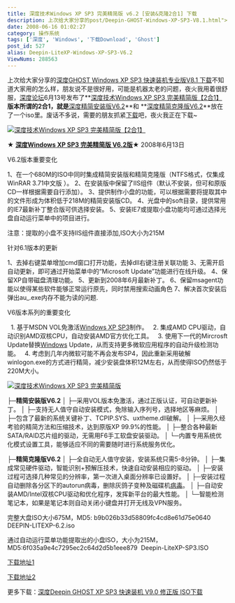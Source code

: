 ```yaml
---
title: 深度技术Windows XP SP3 完美精简版 v6.2 [安装&克隆2合1] 下载
description: 上次给大家分享的post/Deepin-GHOST-Windows-XP-SP3-V8.1.html">深度GHOSTWindowsXPSP3快速装机专业版V8.1下载不知道大家用的怎么样，朋友说不是很好用，可能是机器太老的问题，">夜火我用着很舒服，深度论坛6月13号发布了post/Deepin-LiteXP-Windows-XP-SP3-V6.2.html">深度技术WindowsXPSP3完美精简版【2合1】版本所谓的2合1，就是post/Deepin-LiteXP-Windows-XP-SP3-V6.2.html">深度精简安装版V6.2和post/Deepin-LiteXP-Windows-XP-SP3-V6.2.html">深度精简克隆版V6.2放在了一个iso里。废话不多说，需要的朋友抓紧/tags/%E4%B8%8B%E8%BD%BDDownload">下载吧，夜火我正在下载~post/Deepin-LiteXP-Windows-XP-SP3-V6.2.html">
date: 2008-06-16 01:02:27
category: 操作系统
tags: ['深度', 'Windows', '下载Download', 'Ghost']
post_id: 527
alias: Deepin-LiteXP-Windows-XP-SP3-V6.2
ViewNums: 288563
---
```


上次给大家分享的[深度GHOST Windows XP SP3 快速装机专业版V8.1 下载](/blog/deepin-ghost-windows-xp-sp3-v81)不知道大家用的怎么样，朋友说不是很好用，可能是机器太老的问题，夜火我用着很舒服，[深度论坛](http://os.deepin.org)6月13号发布了**[深度技术Windows XP SP3 完美精简版【2合1】](/blog/deepin-litexp-windows-xp-sp3-v62)**版本所谓的2合1，就是**[深度精简安装版V6.2](/blog/deepin-litexp-windows-xp-sp3-v62)**和 **[深度精简克隆版V6.2](/blog/deepin-litexp-windows-xp-sp3-v62)**放在了一个iso里。废话不多说，需要的朋友抓紧[下载](/tags/%E4%B8%8B%E8%BD%BDDownload)吧，夜火我正在下载~

[![深度技术Windows XP SP3 完美精简版【2合1】](http://laxpc.cn/UploadFiles/Soft/2009/3/200903221503203788.gif)](/blog/deepin-litexp-windows-xp-sp3-v62)

★ **[深度Windows XP SP3 完美精简版 V6.2版](/blog/deepin-litexp-windows-xp-sp3-v62)**★ 2008年6月13日

V6.2版本重要变化

1、在一个680M的ISO中同时集成精简安装版和精简克隆版（NTFS格式，仅集成WinRAR 3.71中文版 ）。
2、在安装版中保留了IIS组件（默认不安装，但可和原版CD一样根据需要自行添加）。
3、提供制作小盘的功能，可以根据需要将提取其中的文件形成为体积低于218M的精简安装版CD。
4、光盘中的soft目录，提供常用的IE7最新补丁整合版可供选择安装。
5、安装IE7或提取小盘功能均可通过选择光盘自动运行菜单中的项目进行。

注意：提取的小盘不支持IIS组件直接添加,ISO大小为215M

针对6.1版本的更新

1、去掉右键菜单增加cmd窗口打开功能，去掉dll右键注册关联功能
3、无需开启自动更新，即可通过开始菜单中的&ldquo;Microsoft Update&rdquo;功能进行在线升级。
4、保留XP自带磁盘清理功能。
5、更新到2008年6月最新补丁。
6、保留msagent功能以使得某些软件能够正常运行原先，同时禁用搜索动画角色
7、解决首次安装后弹出au_.exe内存不能为读的问题.

V6版本系列的重要变化

  1. 基于MSDN VOL免激活[Windows XP SP3](/blog/deepin-ghost-xp-sp3-v90-iso)制作。
  2. 集成AMD CPU驱动，自动识别AMD双核CPU，自动安装AMD官方优化工具。
  3. 使用下一代的Mircrosft Update替换[Windows](/tags/Windows) Update，从而支持更多微软应用程序的自动升级检测功能。
  4. 考虑到几年内微软可能不再会发布SP4，因此重新采用破解winlogon.exe的方式进行精简，减少安装盘体积12M左右，从而使得ISO仍然低于220M大小。

[![深度技术Windows XP SP3 完美精简版](http://www.789sx.com/Soft/UploadSoftPic/200806/2008061417050836.jpg)](/blog/deepin-litexp-windows-xp-sp3-v62)

├─**精简安装版V6.2**
│ ├─采用VOL版本免激活，通过正版认证，可自动更新补丁。
│ ├─支持无人值守自动安装模式，免除输入序列号，选择地区等麻烦。
│ ├─包含了最新的系统关键补丁、TCPIP.SYS、uxtheme.dll破解。
│ ├─采用久经考验的精简方法和压缩技术，达到原版XP 99.9%的性能。
│ ├─整合各种最新SATA/RAID芯片组的驱动，无需用F6手工软盘安装驱动。
│ └─内置专用系统优化模式设置工具，能够适应不同的需要随时进行系统服务优化。

├─**精简克隆版V6.2**
│ ├─全自动无人值守安装，安装系统只需5-8分钟。
│ ├─集成常见硬件驱动，智能识别+预解压技术，快速自动安装相应的驱动。
│ ├─安装过程可选择几种常见的分辨率，第一次进入桌面分辨率已设置好。
│ ├─安装过程自动删除各分区下的autorun病毒，删除灰鸽子变种及磁碟机[病毒](http://www.virus-info.asia/)。
│ ├─自动安装AMD/Intel双核CPU驱动和优化程序，发挥新平台的最大性能。
│ └─智能检测笔记本，如果是笔记本则自动关闭小键盘并打开无线及VPN服务。

完整大盘ISO大小675M，MD5: b9b026b33d58809fc4cd8e61d75e0640  DEEPIN-LITEXP-6.2.iso

通过自动运行菜单功能提取出的小盘ISO，大小为215M，MD5:6f035a9e4c7295ec2c64d2d5b1eee879  Deepin-LiteXP-SP3.ISO

[下载地址1](download.asp?id=99)

[下载地址2](http://www.52zy.com/down/5.html)

更多下载：[深度Deepin GHOST XP SP3 快速装机 V9.0 修正版 ISO下载](/blog/deepin-ghost-xp-sp3-v90-iso "深度deepin ghost xp sp3 快速装机 v90 修正版 iso下载")

